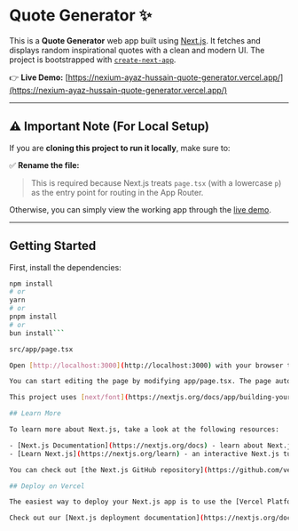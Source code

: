 

# Quote Generator ✨

This is a **Quote Generator** web app built using [Next.js](https://nextjs.org). It fetches and displays random inspirational quotes with a clean and modern UI. The project is bootstrapped with [`create-next-app`](https://nextjs.org/docs/app/api-reference/cli/create-next-app).

👉 **Live Demo:** [https://nexium-ayaz-hussain-quote-generator.vercel.app/](https://nexium-ayaz-hussain-quote-generator.vercel.app/)

---

## ⚠️ Important Note (For Local Setup)

If you are **cloning this project to run it locally**, make sure to:

✅ **Rename the file:**


> This is required because Next.js treats `page.tsx` (with a lowercase `p`) as the entry point for routing in the App Router.

Otherwise, you can simply view the working app through the [live demo](https://nexium-ayaz-hussain-quote-generator.vercel.app/).

---

## Getting Started

First, install the dependencies:

```bash
npm install
# or
yarn
# or
pnpm install
# or
bun install```

src/app/page.tsx

Open [http://localhost:3000](http://localhost:3000) with your browser to see the result.

You can start editing the page by modifying app/page.tsx. The page auto-updates as you edit the file.

This project uses [next/font](https://nextjs.org/docs/app/building-your-application/optimizing/fonts) to automatically optimize and load [Geist](https://vercel.com/font), a new font family for Vercel.

## Learn More

To learn more about Next.js, take a look at the following resources:

- [Next.js Documentation](https://nextjs.org/docs) - learn about Next.js features and API.
- [Learn Next.js](https://nextjs.org/learn) - an interactive Next.js tutorial.

You can check out [the Next.js GitHub repository](https://github.com/vercel/next.js) - your feedback and contributions are welcome!

## Deploy on Vercel

The easiest way to deploy your Next.js app is to use the [Vercel Platform](https://vercel.com/new?utm_medium=default-template&filter=next.js&utm_source=create-next-app&utm_campaign=create-next-app-readme) from the creators of Next.js.

Check out our [Next.js deployment documentation](https://nextjs.org/docs/app/building-your-application/deploying) for more details.
